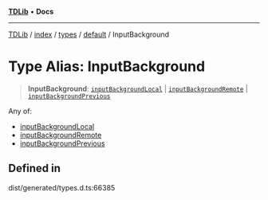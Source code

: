 [**TDLib**](../../../../../../README.md) • **Docs**

***

[TDLib](../../../../../../modules.md) / [index](../../../../../README.md) / [types](../../../README.md) / [default](../README.md) / InputBackground

# Type Alias: InputBackground

> **InputBackground**: [`inputBackgroundLocal`](inputBackgroundLocal.md) \| [`inputBackgroundRemote`](inputBackgroundRemote.md) \| [`inputBackgroundPrevious`](inputBackgroundPrevious.md)

Any of:
- [inputBackgroundLocal](inputBackgroundLocal.md)
- [inputBackgroundRemote](inputBackgroundRemote.md)
- [inputBackgroundPrevious](inputBackgroundPrevious.md)

## Defined in

dist/generated/types.d.ts:66385

